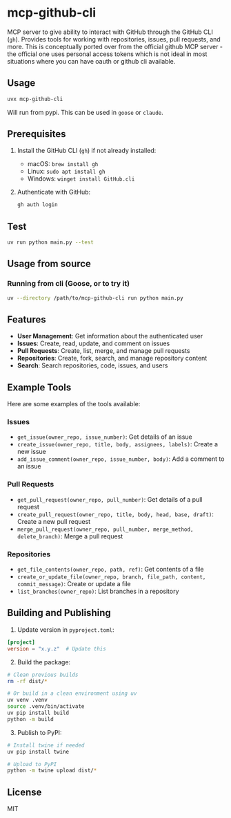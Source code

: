 # mcp-github-cli

MCP server to give ability to interact with GitHub through the GitHub CLI (`gh`). Provides tools for working with repositories, issues, pull requests, and more. This is conceptually ported over from the official github MCP server - the official one uses personal access tokens which is not ideal in most situations where you can have oauth or github cli available.

## Usage

```sh
uvx mcp-github-cli
```

Will run from pypi. This can be used in `goose` or `claude`.

## Prerequisites

1. Install the GitHub CLI (`gh`) if not already installed:
   - macOS: `brew install gh`
   - Linux: `sudo apt install gh`
   - Windows: `winget install GitHub.cli`

2. Authenticate with GitHub:
   ```sh
   gh auth login
   ```

## Test

```sh
uv run python main.py --test
```

## Usage from source

### Running from cli (Goose, or to try it)

```sh
uv --directory /path/to/mcp-github-cli run python main.py
```

## Features

- **User Management**: Get information about the authenticated user
- **Issues**: Create, read, update, and comment on issues
- **Pull Requests**: Create, list, merge, and manage pull requests
- **Repositories**: Create, fork, search, and manage repository content
- **Search**: Search repositories, code, issues, and users

## Example Tools

Here are some examples of the tools available:

### Issues

- `get_issue(owner_repo, issue_number)`: Get details of an issue
- `create_issue(owner_repo, title, body, assignees, labels)`: Create a new issue
- `add_issue_comment(owner_repo, issue_number, body)`: Add a comment to an issue

### Pull Requests

- `get_pull_request(owner_repo, pull_number)`: Get details of a pull request
- `create_pull_request(owner_repo, title, body, head, base, draft)`: Create a new pull request
- `merge_pull_request(owner_repo, pull_number, merge_method, delete_branch)`: Merge a pull request

### Repositories

- `get_file_contents(owner_repo, path, ref)`: Get contents of a file
- `create_or_update_file(owner_repo, branch, file_path, content, commit_message)`: Create or update a file
- `list_branches(owner_repo)`: List branches in a repository

## Building and Publishing

1. Update version in `pyproject.toml`:

```toml
[project]
version = "x.y.z"  # Update this
```

2. Build the package:

```bash
# Clean previous builds
rm -rf dist/*

# Or build in a clean environment using uv
uv venv .venv
source .venv/bin/activate
uv pip install build
python -m build
```

3. Publish to PyPI:

```bash
# Install twine if needed
uv pip install twine

# Upload to PyPI
python -m twine upload dist/*
```

## License

MIT